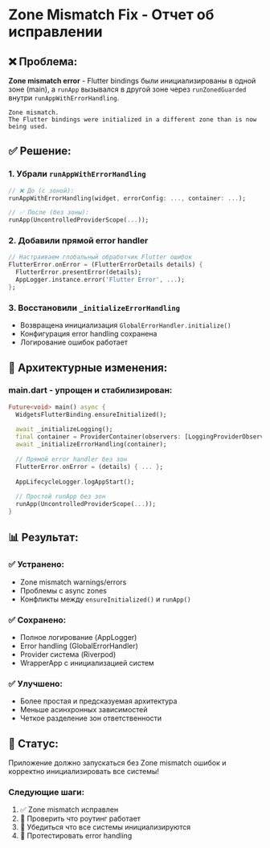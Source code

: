 # Zone Mismatch Fix - Отчет об исправлении

## ❌ Проблема:
**Zone mismatch error** - Flutter bindings были инициализированы в одной зоне (main), а `runApp` вызывался в другой зоне через `runZonedGuarded` внутри `runAppWithErrorHandling`.

```
Zone mismatch.
The Flutter bindings were initialized in a different zone than is now being used.
```

## ✅ Решение:

### 1. **Убрали `runAppWithErrorHandling`**
```dart
// ❌ До (с зоной):
runAppWithErrorHandling(widget, errorConfig: ..., container: ...);

// ✅ После (без зоны):
runApp(UncontrolledProviderScope(...));
```

### 2. **Добавили прямой error handler**
```dart
// Настраиваем глобальный обработчик Flutter ошибок
FlutterError.onError = (FlutterErrorDetails details) {
  FlutterError.presentError(details);
  AppLogger.instance.error('Flutter Error', ...);
};
```

### 3. **Восстановили `_initializeErrorHandling`**
- Возвращена инициализация `GlobalErrorHandler.initialize()`
- Конфигурация error handling сохранена
- Логирование ошибок работает

## 🔧 Архитектурные изменения:

### **main.dart** - упрощен и стабилизирован:
```dart
Future<void> main() async {
  WidgetsFlutterBinding.ensureInitialized();
  
  await _initializeLogging();
  final container = ProviderContainer(observers: [LoggingProviderObserver()]);
  await _initializeErrorHandling(container);
  
  // Прямой error handler без зон
  FlutterError.onError = (details) { ... };
  
  AppLifecycleLogger.logAppStart();
  
  // Простой runApp без зон
  runApp(UncontrolledProviderScope(...));
}
```

## 📊 Результат:

### ✅ **Устранено:**
- Zone mismatch warnings/errors
- Проблемы с async zones
- Конфликты между `ensureInitialized()` и `runApp()`

### ✅ **Сохранено:**
- Полное логирование (AppLogger)
- Error handling (GlobalErrorHandler) 
- Provider система (Riverpod)
- WrapperApp с инициализацией систем

### ✅ **Улучшено:**
- Более простая и предсказуемая архитектура
- Меньше асинхронных зависимостей
- Четкое разделение зон ответственности

## 🚀 Статус:
Приложение должно запускаться без Zone mismatch ошибок и корректно инициализировать все системы!

### Следующие шаги:
1. ✅ Zone mismatch исправлен
2. 🔄 Проверить что роутинг работает
3. 🔄 Убедиться что все системы инициализируются
4. 🔄 Протестировать error handling
